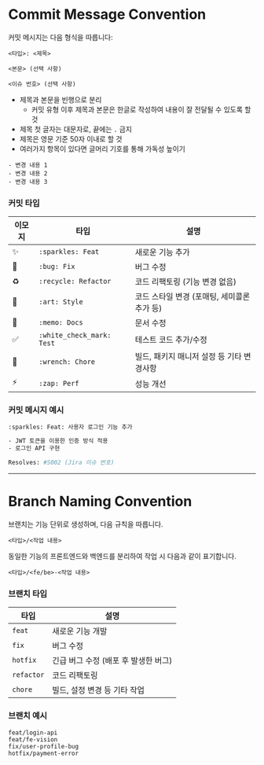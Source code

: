 # Commit Message Convention

커밋 메시지는 다음 형식을 따릅니다:

```
<타입>: <제목>

<본문> (선택 사항)

<이슈 번호> (선택 사항)
```

- 제목과 본문을 빈행으로 분리
  - 커밋 유형 이후 제목과 본문은 한글로 작성하여 내용이 잘 전달될 수 있도록 할 것
- 제목 첫 글자는 대문자로, 끝에는 `.` 금지
- 제목은 영문 기준 50자 이내로 할 것
- 여러가지 항목이 있다면 글머리 기호를 통해 가독성 높이기

```
- 변경 내용 1
- 변경 내용 2
- 변경 내용 3
```

### 커밋 타입
| 이모지 | 타입 | 설명 |
|-------|-----|-------------|
| ✨ | `:sparkles: Feat` | 새로운 기능 추가 |
| 🐛 | `:bug: Fix` | 버그 수정 |
| ♻️ | `:recycle: Refactor` | 코드 리팩토링 (기능 변경 없음) |
| 🎨 | `:art: Style` | 코드 스타일 변경 (포매팅, 세미콜론 추가 등) |
| 📝 | `:memo: Docs` | 문서 수정 |
| ✅ | `:white_check_mark: Test` | 테스트 코드 추가/수정 |
| 🔧 | `:wrench: Chore` | 빌드, 패키지 매니저 설정 등 기타 변경사항 |
| ⚡ | `:zap: Perf` | 성능 개선 |

### 커밋 메시지 예시
```bash
:sparkles: Feat: 사용자 로그인 기능 추가

- JWT 토큰을 이용한 인증 방식 적용
- 로그인 API 구현

Resolves: #S002 (Jira 이슈 번호)
```

---

# Branch Naming Convention

브랜치는 기능 단위로 생성하며, 다음 규칙을 따릅니다.

```
<타입>/<작업 내용>
```

동일한 기능의 프론트엔드와 백엔드를 분리하여 작업 시 다음과 같이 표기합니다.

```
<타입>/<fe/be>-<작업 내용>
```

### 브랜치 타입
| 타입 | 설명 |
|------|------|
| `feat` | 새로운 기능 개발 |
| `fix` | 버그 수정 |
| `hotfix` | 긴급 버그 수정 (배포 후 발생한 버그) |
| `refactor` | 코드 리팩토링 |
| `chore` | 빌드, 설정 변경 등 기타 작업 |

### 브랜치 예시
```
feat/login-api
feat/fe-vision
fix/user-profile-bug
hotfix/payment-error
```
